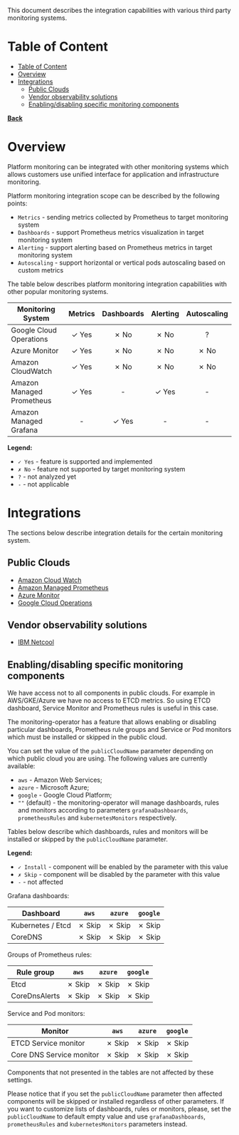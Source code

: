This document describes the integration capabilities with various third party monitoring systems.

# Table of Content

- [Table of Content](#table-of-content)
- [Overview](#overview)
- [Integrations](#integrations)
  - [Public Clouds](#public-clouds)
  - [Vendor observability solutions](#vendor-observability-solutions)
  - [Enabling/disabling specific monitoring components](#enablingdisabling-specific-monitoring-components)

**[Back](../README.md)**

# Overview

Platform monitoring can be integrated with other monitoring systems which allows customers use unified interface for
application and infrastructure monitoring.

Platform monitoring integration scope can be described by the following points:

* `Metrics` - sending metrics collected by Prometheus to target monitoring system
* `Dashboards` - support Prometheus metrics visualization in target monitoring system
* `Alerting` - support alerting based on Prometheus metrics in target monitoring system
* `Autoscaling` - support horizontal or vertical pods autoscaling based on custom metrics

The table below describes platform monitoring integration capabilities with other popular monitoring systems.

| **Monitoring System**     | **Metrics** | **Dashboards** | **Alerting** | **Autoscaling** |
| ------------------------- | :---------: | :------------: | :----------: | :-------------: |
| Google Cloud Operations   |    ✓ Yes    |      ✗ No      |     ✗ No     |        ?        |
| Azure Monitor             |    ✓ Yes    |      ✗ No      |     ✗ No     |      ✗ No       |
| Amazon CloudWatch         |    ✓ Yes    |      ✗ No      |     ✗ No     |      ✗ No       |
| Amazon Managed Prometheus |    ✓ Yes    |       -        |    ✓ Yes     |        -        |
| Amazon Managed Grafana    |      -      |     ✓ Yes      |      -       |        -        |

**Legend:**

* `✓ Yes` - feature is supported and implemented
* `✗ No` - feature not supported by target monitoring system
* `?` - not analyzed yet
* `-` - not applicable

# Integrations

The sections below describe integration details for the certain monitoring system.

## Public Clouds

* [Amazon Cloud Watch](amazon-aws.md#aws-cloudwatch)
* [Amazon Managed Prometheus](amazon-aws.md#aws-managed-prometheus)
* [Azure Monitor](azure-monitor.md)
* [Google Cloud Operations](google-cloud.md)

## Vendor observability solutions

* [IBM Netcool](ibm-netcool.md)

## Enabling/disabling specific monitoring components

We have access not to all components in public clouds. For example in AWS/GKE/Azure we have no access to ETCD metrics.
So using ETCD dashboard, Service Monitor and Prometheus rules is useful in this case.

The monitoring-operator has a feature that allows enabling or disabling particular
dashboards, Prometheus rule groups and Service or Pod monitors which must be installed or skipped in the public cloud.

You can set the value of the `publicCloudName` parameter depending on which public cloud you are using.
The following values are currently available:

* `aws` - Amazon Web Services;
* `azure` - Microsoft Azure;
* `google` - Google Cloud Platform;
* `""` (default) - the monitoring-operator will manage dashboards, rules and monitors according to parameters
  `grafanaDashboards`, `prometheusRules` and `kubernetesMonitors` respectively.

Tables below describe which dashboards, rules and monitors will be installed or skipped by
the `publicCloudName` parameter.

**Legend:**

* `✓ Install` - component will be enabled by the parameter with this value
* `✗ Skip` - component will be disabled by the parameter with this value
* `-` - not affected

Grafana dashboards:

| **Dashboard**     | **`aws`** | **`azure`** | **`google`** |
|-------------------|:---------:|:-----------:|:------------:|
| Kubernetes / Etcd |  ✗ Skip   |   ✗ Skip    |    ✗ Skip    |
| CoreDNS           |  ✗ Skip   |   ✗ Skip    |    ✗ Skip    |

Groups of Prometheus rules:

| **Rule group** | **`aws`** | **`azure`** | **`google`** |
|----------------|:---------:|:-----------:|:------------:|
| Etcd           |  ✗ Skip   |   ✗ Skip    |    ✗ Skip    |
| CoreDnsAlerts  |  ✗ Skip   |   ✗ Skip    |    ✗ Skip    |

Service and Pod monitors:

| **Monitor**              | **`aws`** | **`azure`** | **`google`** |
|--------------------------|:---------:|:-----------:|:------------:|
| ETCD Service monitor     |  ✗ Skip   |   ✗ Skip    |    ✗ Skip    |
| Core DNS Service monitor |  ✗ Skip   |   ✗ Skip    |    ✗ Skip    |

Components that not presented in the tables are not affected by these settings.

Please notice that if you set the `publicCloudName` parameter then affected components will be skipped or
installed regardless of other parameters. If you want to customize lists of dashboards, rules or monitors, please, set
the `publicCloudName` to default empty value and use `grafanaDashboards`, `prometheusRules`
and `kubernetesMonitors` parameters instead.
